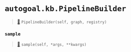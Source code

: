 # `autogoal.kb.PipelineBuilder`

> [📝](/usr/lib/python3/dist-packages/autogoal/kb/_algorithm.py#L444)
> `PipelineBuilder(self, graph, registry)`

### `sample`

> [📝](/usr/lib/python3/dist-packages/autogoal/kb/_algorithm.py#L448)
> `sample(self, *args, **kwargs)`

